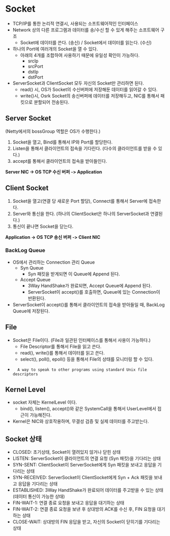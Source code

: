 # Socket
- TCP/IP를 통한 논리적 연결시, 사용되는 소프트웨어적인 인터페이스
- Network 상의 다른 프로그램과 데이터를 송/수신 할 수 있게 해주는 소프트웨어 구조
  - Socket에 데이터를 쓴다. (송신) / Socket에서 데이터를 읽는다. (수신)
- 하나의 Port에 여러개의 Socket을 열 수 있다.
  - 아래의 4개를 조합하여 사용하기 때문에 유일성 확인이 가능하다.
    - srcIp
    - srcPort
    - dstIp
    - dstPort
- ServerSocket과 ClientSocket 모두 자신의 Socket만 관리하면 된다.
  - read() 시, OS가 Socket의 수신버퍼에 저장해둔 데이터를 읽어갈 수 있다.
  - write()시, Osrk Socket의 송신버퍼에 데이터를 저장해두고, NIC를 통해서 패킷으로 분할되어 전송된다.

## Server Socket
(Netty에서의 bossGroup 역할은 OS가 수행한다.)
1. Socket을 열고, Bind를 통해서 IP와 Port를 할당한다.
2. Listen을 통해서 클라이언트의 접속을 기다린다. (다수의 클라이언트를 받을 수 있다.)
3. accept를 통해서 클라이언트의 접속을 받아들인다.


**Server NIC -> OS TCP 수신 버퍼 -> Application**

## Client Socket
1. Socket을 열고(연결 당 새로운 Port 할당), Connect를 통해서 Server에 접속한다.
2. Server와 통신을 한다. (하나의 ClientSocket은 하나의 ServerSocket과 연결된다.)
3. 통신이 끝나면 Socket을 닫는다.

**Application -> OS TCP 송신 버퍼 -> Client NIC**

### BackLog Queue
- OS에서 관리하는 Connection 관리 Queue
  - Syn Queue
    - Syn 패킷을 받게되면 이 Queue에 Append 된다.
  - Accept Queue
    - 3Way HandShake가 완료되면, Accept Queue에 Append 된다.
    - ServerSocket이 accept()를 호출하면, Queue에 있는 Connection이 반환된다.
- ServerSocket이 accept()를 통해서 클라이언트의 접속을 받아들일 때, BackLog Queue에 저장된다.

## File
- Socket은 File이다. (File과 일관된 인터페이스를 통해서 사용이 가능하다.)
  - File Descriptor를 통해서 File을 읽고 쓴다.
  - read(), write()를 통해서 데이터를 읽고 쓴다.
  - select(), poll(), epoll() 등을 통해서 File의 상태를 모니터링 할 수 있다.
- ```text
    A way to speak to other programs using standard Unix file descriptors
  ```

## Kernel Level
- socket 자체는 KernelLevel 이다.
  - bind(), listen(), accept()와 같은 SystemCall을 통해서 UserLevel에서 접근이 가능해진다.
- Kernel은 NIC와 상호작용하며, 무결성 검증 및 실제 데이터를 주고받는다.


## Socket 상태
- CLOSED: 초기상태, Socket이 열려있지 않거나 닫힌 상태
- LISTEN: ServerSocket이 클라이언트의 연결 요청 (Syn 패킷)을 기다리는 상태
- SYN-SENT: ClientSocket이 ServerSocket에게 Syn 패킷을 보내고 응답을 기다리는 상태
- SYN-RECEIVED: ServerSocket이 ClientSocket에게 Syn + Ack 패킷을 보내고 응답을 기다리는 상태
- ESTABLISHED: 3Way HandShake가 완료되어 데이터를 주고받을 수 있는 상태 (데이터 통신이 가능한 상태)
- FIN-WAIT-1: 연결 종료 요청을 보내고 응답을 대기하는 상태
- FIN-WAIT-2: 연결 종료 요청을 보낸 후 상대방의 ACK를 수신 후, FIN 요청을 대기하는 상태
- CLOSE-WAIT: 상대방의 FIN 응답을 받고, 자신의 Socket이 닫히기를 기다리는  상태
